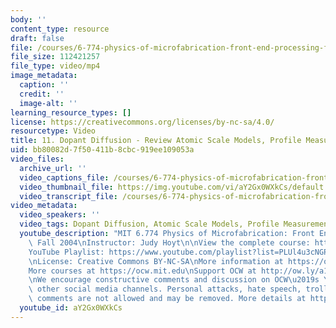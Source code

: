 ```yaml
---
body: ''
content_type: resource
draft: false
file: /courses/6-774-physics-of-microfabrication-front-end-processing-fall-2004/mit6_774f04_lec11_360p_16_9.mp4
file_size: 112421257
file_type: video/mp4
image_metadata:
  caption: ''
  credit: ''
  image-alt: ''
learning_resource_types: []
license: https://creativecommons.org/licenses/by-nc-sa/4.0/
resourcetype: Video
title: 11. Dopant Diffusion - Review Atomic Scale Models, Profile Measurement Techniques
uid: bb80082d-7f50-411b-8cbc-919ee109053a
video_files:
  archive_url: ''
  video_captions_file: /courses/6-774-physics-of-microfabrication-front-end-processing-fall-2004/1Rw-GaC37eb9EVxYPkvgiux7N9Ky6ZyHZ_transcript.webvtt
  video_thumbnail_file: https://img.youtube.com/vi/aY2Gx0WXkCs/default.jpg
  video_transcript_file: /courses/6-774-physics-of-microfabrication-front-end-processing-fall-2004/1Rw-GaC37eb9EVxYPkvgiux7N9Ky6ZyHZ_transcript.pdf
video_metadata:
  video_speakers: ''
  video_tags: Dopant Diffusion, Atomic Scale Models, Profile Measurement Techniques
  youtube_description: "MIT 6.774 Physics of Microfabrication: Front End Processing,\
    \ Fall 2004\nInstructor: Judy Hoyt\n\nView the complete course: https://ocw.mit.edu/courses/6-774-physics-of-microfabrication-front-end-processing-fall-2004/\n\
    YouTube Playlist: https://www.youtube.com/playlist?list=PLUl4u3cNGP61IMhYaHL_x-RzNUIDJD9XK\n\
    \nLicense: Creative Commons BY-NC-SA\nMore information at https://ocw.mit.edu/terms\n\
    More courses at https://ocw.mit.edu\nSupport OCW at http://ow.ly/a1If50zVRlQ\n\
    \nWe encourage constructive comments and discussion on OCW\u2019s YouTube and\
    \ other social media channels. Personal attacks, hate speech, trolling, and inappropriate\
    \ comments are not allowed and may be removed. More details at https://ocw.mit.edu/comments."
  youtube_id: aY2Gx0WXkCs
---
```

